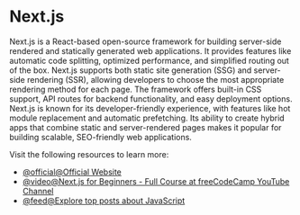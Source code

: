 # Next.js

Next.js is a React-based open-source framework for building server-side rendered and statically generated web applications. It provides features like automatic code splitting, optimized performance, and simplified routing out of the box. Next.js supports both static site generation (SSG) and server-side rendering (SSR), allowing developers to choose the most appropriate rendering method for each page. The framework offers built-in CSS support, API routes for backend functionality, and easy deployment options. Next.js is known for its developer-friendly experience, with features like hot module replacement and automatic prefetching. Its ability to create hybrid apps that combine static and server-rendered pages makes it popular for building scalable, SEO-friendly web applications.

Visit the following resources to learn more:

- [@official@Official Website](https://nextjs.org/)
- [@video@Next.js for Beginners - Full Course at freeCodeCamp YouTube Channel](https://youtu.be/1WmNXEVia8I)
- [@feed@Explore top posts about JavaScript](https://app.daily.dev/tags/javascript?ref=roadmapsh)
